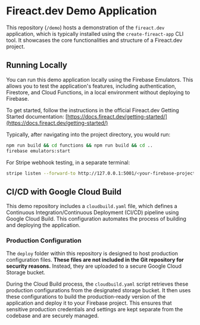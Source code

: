 # Fireact.dev Demo Application

This repository (`/demo`) hosts a demonstration of the `fireact.dev` application, which is typically installed using the `create-fireact-app` CLI tool. It showcases the core functionalities and structure of a Fireact.dev project.

## Running Locally

You can run this demo application locally using the Firebase Emulators. This allows you to test the application's features, including authentication, Firestore, and Cloud Functions, in a local environment without deploying to Firebase.

To get started, follow the instructions in the official Fireact.dev Getting Started documentation: [https://docs.fireact.dev/getting-started/](https://docs.fireact.dev/getting-started/)

Typically, after navigating into the project directory, you would run:
```bash
npm run build && cd functions && npm run build && cd ..
firebase emulators:start
```

For Stripe webhook testing, in a separate terminal:
```bash
stripe listen --forward-to http://127.0.0.1:5001/<your-firebase-project-id>/us-central1/stripeWebhook
```

## CI/CD with Google Cloud Build

This demo repository includes a `cloudbuild.yaml` file, which defines a Continuous Integration/Continuous Deployment (CI/CD) pipeline using Google Cloud Build. This configuration automates the process of building and deploying the application.

### Production Configuration

The `deploy` folder within this repository is designed to host production configuration files. **These files are not included in the Git repository for security reasons.** Instead, they are uploaded to a secure Google Cloud Storage bucket.

During the Cloud Build process, the `cloudbuild.yaml` script retrieves these production configurations from the designated storage bucket. It then uses these configurations to build the production-ready version of the application and deploy it to your Firebase project. This ensures that sensitive production credentials and settings are kept separate from the codebase and are securely managed.
